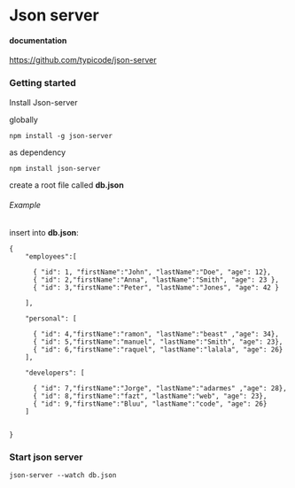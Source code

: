 # Json server
#### documentation
https://github.com/typicode/json-server

### Getting started

Install Json-server

globally


```
npm install -g json-server
```

as dependency

```
npm install json-server
```
create a root file called **db.json**

###### Example
insert into **db.json**:

```
{
	"employees":[

	  { "id": 1, "firstName":"John", "lastName":"Doe", "age": 12},
	  { "id": 2,"firstName":"Anna", "lastName":"Smith", "age": 23 },
	  { "id": 3,"firstName":"Peter", "lastName":"Jones", "age": 42 }

	],

	"personal": [

	  { "id": 4,"firstName":"ramon", "lastName":"beast" ,"age": 34},
	  { "id": 5,"firstName":"manuel", "lastName":"Smith", "age": 23},
	  { "id": 6,"firstName":"raquel", "lastName":"lalala", "age": 26}
	],

	"developers": [

	  { "id": 7,"firstName":"Jorge", "lastName":"adarmes" ,"age": 28},
	  { "id": 8,"firstName":"fazt", "lastName":"web", "age": 23},
	  { "id": 9,"firstName":"Bluu", "lastName":"code", "age": 26}
	]


}
```
### Start json server

```
json-server --watch db.json
```






